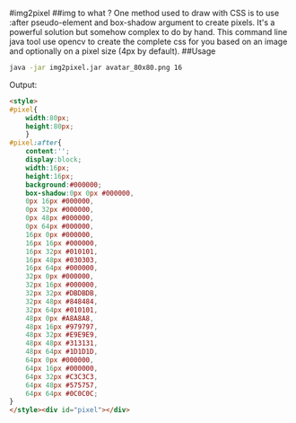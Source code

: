 #img2pixel
##img to what ?
One method used to draw with CSS is to use :after pseudo-element and box-shadow argument to create pixels. It's a powerful solution but somehow complex to do by hand. This command line java tool use opencv to create the complete css for you based on an image and optionally on a pixel size (4px by default). 
##Usage
```bash
java -jar img2pixel.jar avatar_80x80.png 16
```
Output:
```html
<style>
#pixel{
	width:80px;
	height:80px;
	}
#pixel:after{
	content:'';
	display:block;
	width:16px;
	height:16px;
	background:#000000;
	box-shadow:0px 0px #000000,
	0px 16px #000000,
	0px 32px #000000,
	0px 48px #000000,
	0px 64px #000000,
	16px 0px #000000,
	16px 16px #000000,
	16px 32px #010101,
	16px 48px #030303,
	16px 64px #000000,
	32px 0px #000000,
	32px 16px #000000,
	32px 32px #DBDBDB,
	32px 48px #848484,
	32px 64px #010101,
	48px 0px #A8A8A8,
	48px 16px #979797,
	48px 32px #E9E9E9,
	48px 48px #313131,
	48px 64px #1D1D1D,
	64px 0px #000000,
	64px 16px #000000,
	64px 32px #C3C3C3,
	64px 48px #575757,
	64px 64px #0C0C0C;
}
</style><div id="pixel"></div>
```